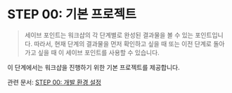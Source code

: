 # STEP 00: 기본 프로젝트

> 세이브 포인트는 워크샵의 각 단계별로 완성된 결과물을 볼 수 있는 포인트입니다. 따라서, 현재 단계의 결과물을 먼저 확인하고 싶을 때 또는 이전 단계로 돌아가고 싶을 때 이 세이브 포인트를 사용할 수 있습니다.

이 단계에서는 워크샵을 진행하기 위한 기본 프로젝트를 제공합니다.

관련 문서: [STEP 00: 개발 환경 설정](../../docs/step-00.md)
